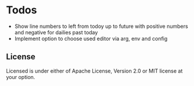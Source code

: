# Todos

- Show line numbers to left from todoy up to future with positive numbers and negative for dailies 
  past today
- Implement option to choose used editor via arg, env and config


## License
Licensed is under either of Apache License, Version 2.0 or MIT license at your option. 
